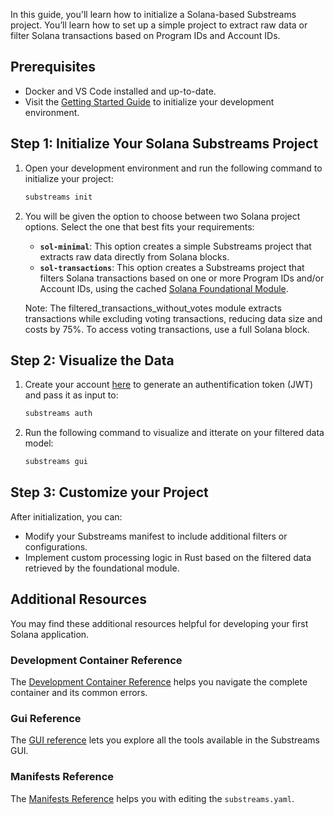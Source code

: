 In this guide, you'll learn how to initialize a Solana-based Substreams project. You’ll learn how to set up a simple project to extract raw data or filter Solana transactions based on Program IDs and Account IDs.

## Prerequisites

- Docker and VS Code installed and up-to-date.
- Visit the [Getting Started Guide](https://github.com/streamingfast/substreams-starter) to initialize your development environment.

## Step 1: Initialize Your Solana Substreams Project

1. Open your development environment and run the following command to initialize your project:
    
    ```bash
    substreams init
    ```

2. You will be given the option to choose between two Solana project options. Select the one that best fits your requirements:
    - **`sol-minimal`**: This option creates a simple Substreams project that extracts raw data directly from Solana blocks.
    - **`sol-transactions`**: This option creates a Substreams project that filters Solana transactions based on one or more Program IDs and/or Account IDs, using the cached [Solana Foundational Module](https://substreams.dev/streamingfast/solana-common/v0.3.0).

    Note: The filtered_transactions_without_votes module extracts transactions while excluding voting transactions, reducing data size and costs by 75%. To access voting transactions, use a full Solana block.
    
## Step 2: Visualize the Data

1. Create your account [here](https://thegraph.market/) to generate an authentification token (JWT) and pass it as input to: 

    ```bash
    substreams auth
    ```

2. Run the following command to visualize and itterate on your filtered data model:

    ```bash
    substreams gui
    ````

## Step 3: Customize your Project 

After initialization, you can:

- Modify your Substreams manifest to include additional filters or configurations.
- Implement custom processing logic in Rust based on the filtered data retrieved by the foundational module.

## Additional Resources

You may find these additional resources helpful for developing your first Solana application.

### Development Container Reference

The [Development Container Reference](../references/devcontainer-ref.md) helps you navigate the complete container and its common errors. 

### Gui Reference

The [GUI reference](../references/gui.md) lets you explore all the tools available in the Substreams GUI.

### Manifests Reference

The [Manifests Reference](../references/manifests.md) helps you with editing the `substreams.yaml`.

